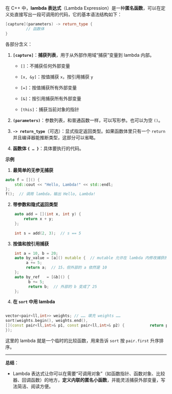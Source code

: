 在 C++ 中，**lambda 表达式**（Lambda Expression）是一种**匿名函数**，可以在定义处直接写出一段可调用的代码，它的基本语法结构如下：

```cpp
[capture](parameters) -> return_type {    
         // 函数体
}
```

各部分含义：
1. **`[capture]`**：**捕获列表**，用于从外部作用域“捕获”变量到 lambda 内部。
    
    - `[]`：不捕获任何外部变量
        
    - `[x, &y]`：按值捕获 `x`，按引用捕获 `y`
        
    - `[=]`：按值捕获所有外部变量
        
    - `[&]`：按引用捕获所有外部变量
        
    - `[this]`：捕获当前对象的指针
        
2. **`(parameters)`**：参数列表，和普通函数一样，可以写形参。也可以为空 `()`。
    
3. **`-> return_type`**（可选）：显式指定返回类型。如果函数体里只有一个 `return` 并且编译器能推断类型，这部分可以省略。
    
4. **函数体 `{ … }`**：具体要执行的代码。


**示例**
1. **最简单的无参无捕获**
```cpp
auto f = []() {      
	std::cout << "Hello, Lambda!" << std::endl;  
}; 
f();  // 调用 lambda，输出 Hello, Lambda!
```
    
2. **带参数和隐式返回类型**
```cpp
    auto add = [](int x, int y) {  
        return x + y;  
    }; 
    
    int s = add(2, 3);  // s == 5
```
    
3. **按值和按引用捕获**
 
```cpp
    int a = 10, b = 20; 
	auto by_value = [a]() mutable {  // mutable 允许在 lambda 内修改捕获的 a 副本    
		 a += 5;      
		 return a;  // 15，但外部的 a 依然是 10
	}; 
	auto by_ref   = [&b]() {      
		  b += 5;      
		  return b;  // 外部的 b 变成了 25 
	};
```
    
4. **在 `sort` 中用 lambda**
```cpp

vector<pair<ll,int>> weights; // …… 填充 weights ……   
sort(weights.begin(), weights.end(), 
[](const pair<ll,int>& p1, const pair<ll,int>& p2) {           return p1.first < p2.first;    
});
```
这里的 lambda 就是一个临时的比较函数，用来告诉 `sort` 按 `pair.first` 升序排序。

---

**总结**：

- Lambda 表达式让你可以在需要“可调用对象”（如函数指针、函数对象、比较器、回调函数）的地方，**定义内联的匿名小函数**，并能灵活捕获外部变量，写法简洁、阅读方便。